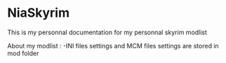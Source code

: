 # NiaSkyrim
This is my personnal documentation for my personnal skyrim modlist

About my modlist :
-INI files settings and MCM files settings are stored in mod folder
